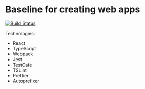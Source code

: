 # Baseline for creating web apps

[![Build Status](https://jenkins.capra.tv/buildStatus/icon?job=webapp-baseline/master)](https://jenkins.capra.tv/job/webapp-baseline/job/master/)

Technologies:

- React
- TypeScript
- Webpack
- Jest
- TestCafe
- TSLint
- Prettier
- Autoprefixer
